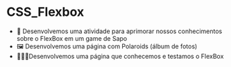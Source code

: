 # CSS_Flexbox

- 🐸 Desenvolvemos uma atividade para aprimorar nossos conhecimentos sobre o FlexBox em um game de Sapo
- 🖼️ Desenvolvemos uma página com Polaroids (álbum de fotos)
- 👩🏻‍💻Desenvolvemos uma página que conhecemos e testamos o FlexBox
 
